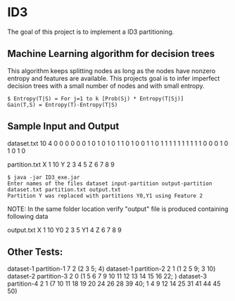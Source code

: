 # ID3 
The goal of this project is to implement a ID3 partitioning.

## Machine Learning algorithm for decision trees
This algorithm keeps splitting nodes as long as the nodes have nonzero entropy and features are available. 
This projects goal is to infer imperfect decision trees with a small number of nodes and with small entropy. 

	$ Entropy(T|S) = For j=1 to k [Prob(Sj) * Entropy(T|Sj)]
	Gain(T,S) = Entropy(T)-Entropy(T|S) 

## Sample Input and Output

dataset.txt
10 4
0 0 0 0
0 0 1 0
1 0 1 0
1 1 0 1
0 0 1 1
0 1 1 1
1 1 1 1
1 1 1 0
0 0 1 0
1 0 1 0

partition.txt
X 1 10
Y 2 3 4 5
Z 6 7 8 9

	$ java -jar ID3_exe.jar
	Enter names of the files dataset input-partition output-partition
	dataset.txt partition.txt output.txt
	Partition Y was replaced with partitions Y0,Y1 using Feature 2

NOTE: 
In the same folder location verify "output" file is produced containing following data

output.txt
	X 1 10
	Y0 2 3 5
	Y1 4
	Z 6 7 8 9
	
## Other Tests:
dataset-1 partition-1 7 2 (2 3 5; 4)
dataset-1 partition-2 2 1 (1 2 5 9; 3 10)
dataset-2 partition-3 2 0 (1 5 6 7 9 10 11 12 13 14 15 16 22; ) 
dataset-3 partition-4 2 1 (7 10 11 18 19 20 24 26 28 39 40;  1 4 9 12 14 25 31 41 44 45 50) 


